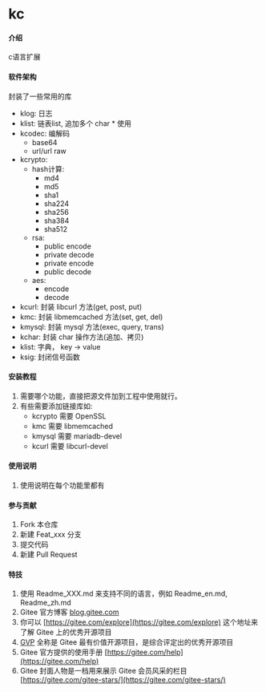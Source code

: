 # kc

#### 介绍
c语言扩展

#### 软件架构
封装了一些常用的库
- klog: 日志
- klist: 链表list, 追加多个 char * 使用
- kcodec: 编解码
    - base64
    - url/url raw
- kcrypto: 
    - hash计算:
        - md4
        - md5
        - sha1
        - sha224
        - sha256
        - sha384
        - sha512
    - rsa:
        - public encode
        - private decode
        - private encode
        - public decode
    - aes:
        - encode
        - decode
- kcurl: 封装 libcurl 方法(get, post, put)
- kmc: 封装 libmemcached 方法(set, get, del)
- kmysql: 封装 mysql 方法(exec, query, trans)
- kchar: 封装 char 操作方法(追加、拷贝)
- klist: 字典， key -> value
- ksig: 封闭信号函数



#### 安装教程

1. 需要哪个功能，直接把源文件加到工程中使用就行。
2. 有些需要添加链接库如:
    - kcrypto 需要 OpenSSL
    - kmc 需要 libmemcached
    - kmysql 需要 mariadb-devel
    - kcurl 需要 libcurl-devel

#### 使用说明

1.  使用说明在每个功能里都有


#### 参与贡献

1.  Fork 本仓库
2.  新建 Feat_xxx 分支
3.  提交代码
4.  新建 Pull Request


#### 特技

1.  使用 Readme\_XXX.md 来支持不同的语言，例如 Readme\_en.md, Readme\_zh.md
2.  Gitee 官方博客 [blog.gitee.com](https://blog.gitee.com)
3.  你可以 [https://gitee.com/explore](https://gitee.com/explore) 这个地址来了解 Gitee 上的优秀开源项目
4.  [GVP](https://gitee.com/gvp) 全称是 Gitee 最有价值开源项目，是综合评定出的优秀开源项目
5.  Gitee 官方提供的使用手册 [https://gitee.com/help](https://gitee.com/help)
6.  Gitee 封面人物是一档用来展示 Gitee 会员风采的栏目 [https://gitee.com/gitee-stars/](https://gitee.com/gitee-stars/)
